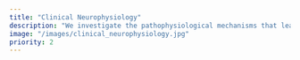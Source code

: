 ```yaml
---
title: "Clinical Neurophysiology"
description: "We investigate the pathophysiological mechanisms that lead to the occurence of epileptic seizures. Our particular focus is on microscopic phenomena such as high frequency oscillations, microseizures, cellular and network behavior."
image: "/images/clinical_neurophysiology.jpg"
priority: 2
---
```

